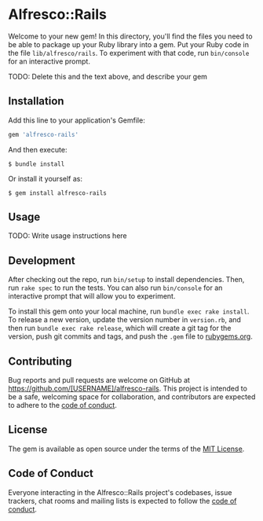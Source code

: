 # Alfresco::Rails

Welcome to your new gem! In this directory, you'll find the files you need to be able to package up your Ruby library into a gem. Put your Ruby code in the file `lib/alfresco/rails`. To experiment with that code, run `bin/console` for an interactive prompt.

TODO: Delete this and the text above, and describe your gem

## Installation

Add this line to your application's Gemfile:

```ruby
gem 'alfresco-rails'
```

And then execute:

    $ bundle install

Or install it yourself as:

    $ gem install alfresco-rails

## Usage

TODO: Write usage instructions here

## Development

After checking out the repo, run `bin/setup` to install dependencies. Then, run `rake spec` to run the tests. You can also run `bin/console` for an interactive prompt that will allow you to experiment.

To install this gem onto your local machine, run `bundle exec rake install`. To release a new version, update the version number in `version.rb`, and then run `bundle exec rake release`, which will create a git tag for the version, push git commits and tags, and push the `.gem` file to [rubygems.org](https://rubygems.org).

## Contributing

Bug reports and pull requests are welcome on GitHub at https://github.com/[USERNAME]/alfresco-rails. This project is intended to be a safe, welcoming space for collaboration, and contributors are expected to adhere to the [code of conduct](https://github.com/[USERNAME]/alfresco-rails/blob/master/CODE_OF_CONDUCT.md).


## License

The gem is available as open source under the terms of the [MIT License](https://opensource.org/licenses/MIT).

## Code of Conduct

Everyone interacting in the Alfresco::Rails project's codebases, issue trackers, chat rooms and mailing lists is expected to follow the [code of conduct](https://github.com/[USERNAME]/alfresco-rails/blob/master/CODE_OF_CONDUCT.md).
